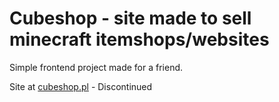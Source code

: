 # Cubeshop - site made to sell minecraft itemshops/websites

Simple frontend project made for a friend.

Site at <a href="https://cubeshop.pl">cubeshop.pl</a> - Discontinued
